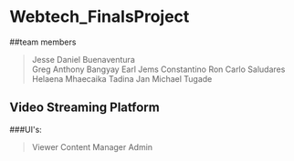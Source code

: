 # Webtech_FinalsProject 
##team members
>Jesse Daniel Buenaventura  
>Greg Anthony Bangyay
>Earl Jems Constantino
>Ron Carlo Saludares
>Helaena Mhaecaika Tadina
>Jan Michael Tugade 

## Video Streaming Platform
###UI's:
>Viewer 
>Content Manager
>Admin
